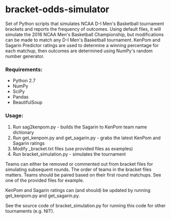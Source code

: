 # bracket-odds-simulator

Set of Python scripts that 
simulates NCAA D-I Men's Basketball tournament brackets 
and reports the frequency of outcomes.
Using default files, 
it will simulate the 2016 NCAA Men's Basketball Championship,
but modifications can be made to match any D-I Men's Basketball tournament.
KenPom and Sagarin Predictor ratings
are used to determine a winning percentage for each matchup,
then outcomes are determined using NumPy's random number generator.

### Requirements:
* Python 2.7
* NumPy
* SciPy
* Pandas
* BeautifulSoup

### Usage:
  1. Run sag2kenpom.py - builds the Sagarin to KenPom team name dictionary
  1. Run get_kenpom.py and get_sagarin.py - grabs the latest KenPom and Sagarin ratings
  1. Modify <region>_bracket.txt files (use provided files as examples)
  1. Run bracket_simulation.py - simulates the tournament

Teams can either be removed or commented out from bracket files 
for simulating subsequent rounds.
The order of teams in the bracket files matters.
Teams should be paired based on their first round matchups.
See one of the provided files for example.

KenPom and Sagarin ratings can (and should) be updated 
by running get_kenpom.py and get_sagarin.py.

See the source code of bracket_simulation.py
for running this code for other tournaments (e.g. NIT).

